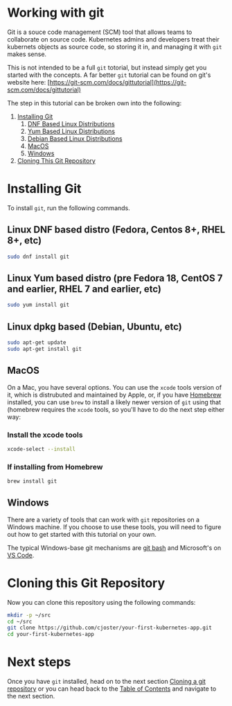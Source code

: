 # Working with git

Git is a souce code management (SCM) tool that allows teams
to collaborate on source code. Kubernetes admins and developers
treat their kubernets objects as source code, so storing it in,
and managing it with `git` makes sense.

This is not intended to be a full `git` totorial, but instead
simply get you started with the concepts. A far better `git` tutorial
can be found on git's website here: [https://git-scm.com/docs/gittutorial](https://git-scm.com/docs/gittutorial)

The step in this tutorial can be broken own into the following:

1. [Installing Git](#installing-git)
    1. [DNF Based Linux Distributions](#installing-dnf)
    2. [Yum Based Linux Distributions](#installing-yum)
    3. [Debian Based Linux Distributions](#installing-deb)
    4. [MacOS](#installing-macos)
    5. [Windows](#installing-windows)
2. [Cloning This Git Repository](#cloning-git) 

# Installing Git

<a name="installing-git"></a>

To install `git`, run the following commands. 

## Linux DNF based distro (Fedora, Centos 8+, RHEL 8+, etc)

<a name="installing-dnf"></a>

```bash
sudo dnf install git
```
## Linux Yum based distro (pre Fedora 18, CentOS 7 and earlier, RHEL 7 and earlier, etc)

<a name="installing-yum"></a>

```bash
sudo yum install git
```

## Linux dpkg based (Debian, Ubuntu, etc)

<a name="installing-deb"></a>

```bash
sudo apt-get update
sudo apt-get install git
```

## MacOS

<a name="installing-macos"></a>

On a Mac, you have several options. You can use the `xcode` tools version of it,
which is distrubuted and maintained by Apple, or, if you have [Homebrew](https://docs.brew.sh/Installation)
installed, you can use `brew` to install a likely newer version of `git` using
that (homebrew requires the `xcode` tools, so you'll have to do the next step
either way:

### Install the xcode tools

```bash
xcode-select --install
```

### If installing from Homebrew

```bash
brew install git
```

## Windows

<a name="installing-windows"></a>

There are a variety of tools that can work with `git` repositories
on a Windows machine. If you choose to use these tools, you will
need to figure out how to get started with this tutorial on your
own.

The typical Windows-base git mechanisms are [git bash](https://git-scm.com/download/win)
and Microsoft's on [VS Code](https://code.visualstudio.com/download).

# Cloning this Git Repository

<a name="cloning-git"></a>

Now you can clone this repository using the following commands:

```bash
mkdir -p ~/src
cd ~/src
git clone https://github.com/cjoster/your-first-kubernetes-app.git
cd your-first-kubernetes-app
```

# Next steps

Once you have `git` installed, head on to the next section [Cloning a git repository](../02-Cloning-a-git-Repository)
or you can head back to the [Table of Contents](../../../) and navigate to the next section.

